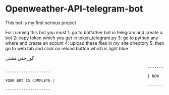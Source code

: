 # Openweather-API-telegram-bot
This bot is my first serious project

For running this bot you must 
1: go to botfather bot in telegram and create a bot
2: copy token which you get in token_telegram.py 
3: go to python any where and create an acount
4: upload these files in my_site directory
5: then go to web tab and click on reload button which is light blue


گوز خفن مشتی


                                                                   ---------------------------                          
                                                                   | NOW YOUR BOT IS COMPLETE |
                                                                   ---------------------------

